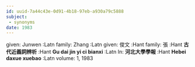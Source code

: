 ```yaml
---
id: uuid-7a44c43e-0d91-4b18-97eb-a930a79c5888
subject: 
 - synonyms
date: 1983
---
```


given: Junwen :Latn
family: Zhang :Latn
given: 俊文 :Hant
family: 張 :Hant
**古代近義詞辨析** :Hant
**Gu dai jin yi ci bianxi** :Latn
In: 
**河北大學學報** :Hant
**Hebei daxue xuebao** :Latn
volume: 1, 1983